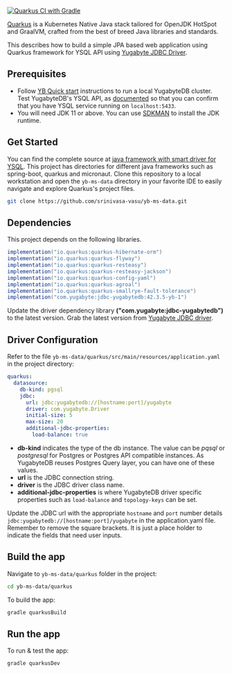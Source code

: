 [![Quarkus CI with Gradle](https://github.com/srinivasa-vasu/yb-ms-data/actions/workflows/gradle-quarkus.yml/badge.svg?branch=main)](https://github.com/srinivasa-vasu/yb-ms-data/actions/workflows/gradle-quarkus.yml)

[Quarkus](https://quarkus.io/) is a Kubernetes Native Java stack tailored for OpenJDK HotSpot and GraalVM, crafted from the best of breed Java libraries and standards.

This describes how to build a simple JPA based web application using Quarkus framework for YSQL API using [Yugabyte JDBC Driver](https://docs.yugabyte.com/latest/integrations/jdbc-driver/).

## Prerequisites

- Follow [YB Quick start](https://docs.yugabyte.com/latest/quick-start/) instructions to run a local YugabyteDB cluster. Test YugabyteDB's YSQL API, as [documented](../../quick-start/explore/ysql/) so that you can confirm that you have YSQL service running on `localhost:5433`.
- You will need JDK 11 or above. You can use [SDKMAN](https://sdkman.io/install) to install the JDK runtime.

## Get Started

You can find the complete source at [java framework with smart driver for YSQL](https://github.com/yugabyte/yb-ms-data.git). This project has directories for different java frameworks such as spring-boot, quarkus and micronaut. Clone this repository to a local workstation and open the `yb-ms-data` directory in your favorite IDE to easily navigate and explore Quarkus's project files.

```sh
git clone https://github.com/srinivasa-vasu/yb-ms-data.git
```

## Dependencies

This project depends on the following libraries.
```gradle
implementation("io.quarkus:quarkus-hibernate-orm")
implementation("io.quarkus:quarkus-flyway")
implementation("io.quarkus:quarkus-resteasy")
implementation("io.quarkus:quarkus-resteasy-jackson")
implementation("io.quarkus:quarkus-config-yaml")
implementation("io.quarkus:quarkus-agroal")
implementation("io.quarkus:quarkus-smallrye-fault-tolerance")
implementation("com.yugabyte:jdbc-yugabytedb:42.3.5-yb-1")
```
Update the driver dependency library **("com.yugabyte:jdbc-yugabytedb")** to the latest version. Grab the latest version from [Yugabyte JDBC driver](https://docs.yugabyte.com/latest/integrations/jdbc-driver/).

## Driver Configuration

Refer to the file `yb-ms-data/quarkus/src/main/resources/application.yaml` in the project directory:

```yml
quarkus:
  datasource:
    db-kind: pgsql
    jdbc:
      url: jdbc:yugabytedb://[hostname:port]/yugabyte
      driver: com.yugabyte.Driver
      initial-size: 5
      max-size: 20
      additional-jdbc-properties:
        load-balance: true
```

- **db-kind** indicates the type of the db instance. The value can be *pqsql* or *postgresql* for Postgres or Postgres API compatible instances. As YugabyteDB reuses Postgres Query layer, you can have one of these values.
- **url** is the JDBC connection string.
- **driver** is the JDBC driver class name.
- **additional-jdbc-properties** is where YugabyteDB driver specific properties such as `load-balance` and `topology-keys` can be set.

Update the JDBC url with the appropriate `hostname` and `port` number details `jdbc:yugabytedb://[hostname:port]/yugabyte` in the application.yaml file. Remember to remove the square brackets. It is just a place holder to indicate the fields that need user inputs.

## Build the app

Navigate to `yb-ms-data/quarkus` folder in the project:

```sh
cd yb-ms-data/quarkus
```

To build the app:

```sh
gradle quarkusBuild
```

## Run the app

To run & test the app:

```sh
gradle quarkusDev
```
